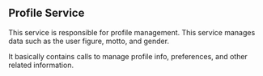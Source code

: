 ## Profile Service
This service is responsible for profile management. This service manages data such as the user figure, motto, and gender.

It basically contains calls to manage profile info, preferences, and other related information.